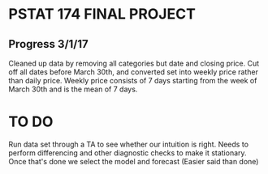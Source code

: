 # PSTAT 174 FINAL PROJECT 

## Progress 3/1/17
Cleaned up data by removing all categories but date and closing price. Cut off all dates before March 30th, and converted set into weekly price rather than daily price. Weekly price consists of 7 days starting from the week of March 30th and is the mean of 7 days.

# TO DO
Run data set through a TA to see whether our intuition is right. Needs to perform differencing and other diagnostic checks to make it stationary. Once that's done we select the model and forecast (Easier said than done) 
